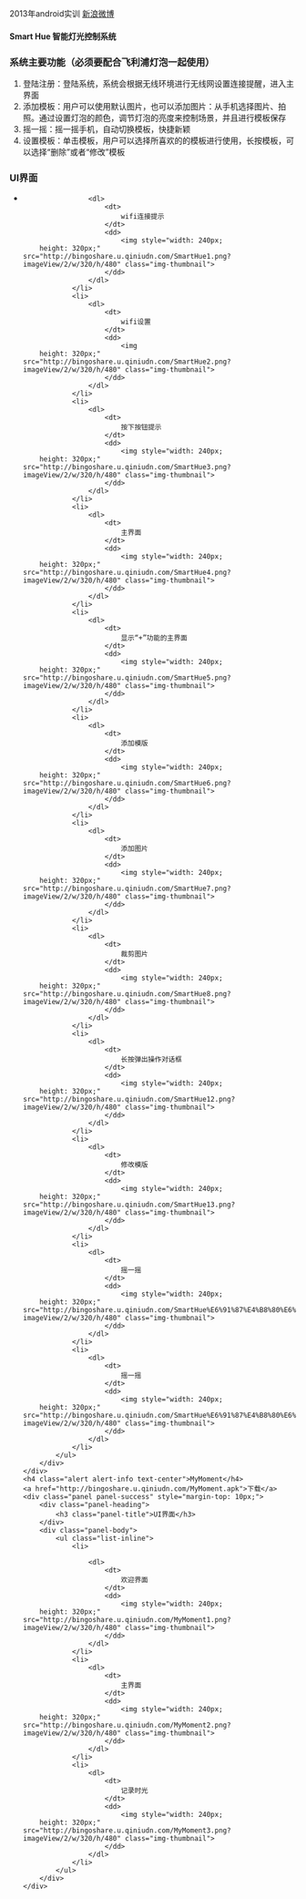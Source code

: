 <link rel="stylesheet" href="http://cdn.bootcss.com/twitter-bootstrap/3.0.1/css/bootstrap.min.css">
<link rel="stylesheet" href="http://cdn.bootcss.com/twitter-bootstrap/3.0.1/css/bootstrap-theme.min.css">
<script src="http://cdn.bootcss.com/twitter-bootstrap/3.0.1/js/bootstrap.min.js"></script>

<div class="container">
	<span class="label label-success">2013年android实训</span>
	<a class="label label-info" href="http://weibo.com/bingoogol/home">新浪微博</a>
	<h4 class="alert alert-info text-center">Smart Hue 智能灯光控制系统</h4>
	<div class="panel panel-success" style="margin-top: 10px;">
		<div class="panel-heading">
			<h3 class="panel-title">系统主要功能（必须要配合飞利浦灯泡一起使用）</h3>
		</div>
		<div class="panel-body">
			<ol>
				<li>登陆注册：登陆系统，系统会根据无线环境进行无线网设置连接提醒，进入主界面</li>
				<li>添加模板：用户可以使用默认图片，也可以添加图片：从手机选择图片、拍照。通过设置灯泡的颜色，调节灯泡的亮度来控制场景，并且进行模板保存</li>
				<li>摇一摇：摇一摇手机，自动切换模板，快捷新颖</li>
				<li>设置模板：单击模板，用户可以选择所喜欢的的模板进行使用，长按模板，可以选择“删除”或者“修改”模板</li>
			</ol>
		</div>
	</div>
	<div class="panel panel-success" style="margin-top: 10px;">
		<div class="panel-heading">
			<h3 class="panel-title">UI界面</h3>
		</div>
		<div class="panel-body">
			<ul class="list-inline">
				<li>

					<dl>
						<dt>
							wifi连接提示
						</dt>
						<dd>
							<img style="width: 240px;
		height: 320px;" src="http://bingoshare.u.qiniudn.com/SmartHue1.png?imageView/2/w/320/h/480" class="img-thumbnail">
						</dd>
					</dl>
				</li>
				<li>
					<dl>
						<dt>
							wifi设置
						</dt>
						<dd>
							<img
		height: 320px;" src="http://bingoshare.u.qiniudn.com/SmartHue2.png?imageView/2/w/320/h/480" class="img-thumbnail">
						</dd>
					</dl>
				</li>
				<li>
					<dl>
						<dt>
							按下按钮提示
						</dt>
						<dd>
							<img style="width: 240px;
		height: 320px;" src="http://bingoshare.u.qiniudn.com/SmartHue3.png?imageView/2/w/320/h/480" class="img-thumbnail">
						</dd>
					</dl>
				</li>
				<li>
					<dl>
						<dt>
							主界面
						</dt>
						<dd>
							<img style="width: 240px;
		height: 320px;" src="http://bingoshare.u.qiniudn.com/SmartHue4.png?imageView/2/w/320/h/480" class="img-thumbnail">
						</dd>
					</dl>
				</li>
				<li>
					<dl>
						<dt>
							显示“+”功能的主界面
						</dt>
						<dd>
							<img style="width: 240px;
		height: 320px;" src="http://bingoshare.u.qiniudn.com/SmartHue5.png?imageView/2/w/320/h/480" class="img-thumbnail">
						</dd>
					</dl>
				</li>
				<li>
					<dl>
						<dt>
							添加模版
						</dt>
						<dd>
							<img style="width: 240px;
		height: 320px;" src="http://bingoshare.u.qiniudn.com/SmartHue6.png?imageView/2/w/320/h/480" class="img-thumbnail">
						</dd>
					</dl>
				</li>
				<li>
					<dl>
						<dt>
							添加图片
						</dt>
						<dd>
							<img style="width: 240px;
		height: 320px;" src="http://bingoshare.u.qiniudn.com/SmartHue7.png?imageView/2/w/320/h/480" class="img-thumbnail">
						</dd>
					</dl>
				</li>
				<li>
					<dl>
						<dt>
							裁剪图片
						</dt>
						<dd>
							<img style="width: 240px;
		height: 320px;" src="http://bingoshare.u.qiniudn.com/SmartHue8.png?imageView/2/w/320/h/480" class="img-thumbnail">
						</dd>
					</dl>
				</li>
				<li>
					<dl>
						<dt>
							长按弹出操作对话框
						</dt>
						<dd>
							<img style="width: 240px;
		height: 320px;" src="http://bingoshare.u.qiniudn.com/SmartHue12.png?imageView/2/w/320/h/480" class="img-thumbnail">
						</dd>
					</dl>
				</li>
				<li>
					<dl>
						<dt>
							修改模版
						</dt>
						<dd>
							<img style="width: 240px;
		height: 320px;" src="http://bingoshare.u.qiniudn.com/SmartHue13.png?imageView/2/w/320/h/480" class="img-thumbnail">
						</dd>
					</dl>
				</li>
				<li>
					<dl>
						<dt>
							摇一摇
						</dt>
						<dd>
							<img style="width: 240px;
		height: 320px;" src="http://bingoshare.u.qiniudn.com/SmartHue%E6%91%87%E4%B8%80%E6%91%871.png?imageView/2/w/320/h/480" class="img-thumbnail">
						</dd>
					</dl>
				</li>
				<li>
					<dl>
						<dt>
							摇一摇
						</dt>
						<dd>
							<img style="width: 240px;
		height: 320px;" src="http://bingoshare.u.qiniudn.com/SmartHue%E6%91%87%E4%B8%80%E6%91%872.png?imageView/2/w/320/h/480" class="img-thumbnail">
						</dd>
					</dl>
				</li>
			</ul>
		</div>
	</div>
	<h4 class="alert alert-info text-center">MyMoment</h4>
	<a href="http://bingoshare.u.qiniudn.com/MyMoment.apk">下载</a>
	<div class="panel panel-success" style="margin-top: 10px;">
		<div class="panel-heading">
			<h3 class="panel-title">UI界面</h3>
		</div>
		<div class="panel-body">
			<ul class="list-inline">
				<li>

					<dl>
						<dt>
							欢迎界面
						</dt>
						<dd>
							<img style="width: 240px;
		height: 320px;" src="http://bingoshare.u.qiniudn.com/MyMoment1.png?imageView/2/w/320/h/480" class="img-thumbnail">
						</dd>
					</dl>
				</li>
				<li>
					<dl>
						<dt>
							主界面
						</dt>
						<dd>
							<img style="width: 240px;
		height: 320px;" src="http://bingoshare.u.qiniudn.com/MyMoment2.png?imageView/2/w/320/h/480" class="img-thumbnail">
						</dd>
					</dl>
				</li>
				<li>
					<dl>
						<dt>
							记录时光
						</dt>
						<dd>
							<img style="width: 240px;
		height: 320px;" src="http://bingoshare.u.qiniudn.com/MyMoment3.png?imageView/2/w/320/h/480" class="img-thumbnail">
						</dd>
					</dl>
				</li>
			</ul>
		</div>
	</div>
</div>



